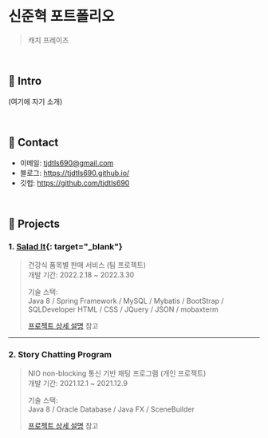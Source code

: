 # 신준혁 포트폴리오
>캐치 프레이즈

</br>

## :pushpin: Intro
(여기에 자기 소개)

</br>

## :pushpin: Contact
- 이메일: tjdtls690@gmail.com
- 블로그: https://tjdtls690.github.io/
- 깃헙: https://github.com/tjdtls690

</br>

## :pushpin: Projects
### 1. [Salad It](http://ec2-13-125-186-247.ap-northeast-2.compute.amazonaws.com/lastSalad/main.do){: target="_blank"}
>건강식 품목별 판매 서비스 (팀 프로젝트)  
>개발 기간: 2022.2.18 ~ 2022.3.30
>  
>기술 스택:  
>Java 8 / Spring Framework / MySQL / Mybatis / BootStrap / SQLDeveloper
>HTML / CSS / JQuery / JSON / mobaxterm
>  
>[프로젝트 상세 설명](https://github.com/tjdtls690/mainProject) 참고

---

### 2. Story Chatting Program
>NIO non-blocking 통신 기반 채팅 프로그램  (개인 프로젝트)  
>개발 기간: 2021.12.1 ~ 2021.12.9
>  
>기술 스택:  
>Java 8 / Oracle Database / Java FX / SceneBuilder
>  
>[프로젝트 상세 설명](https://github.com/tjdtls690/miniProject) 참고
